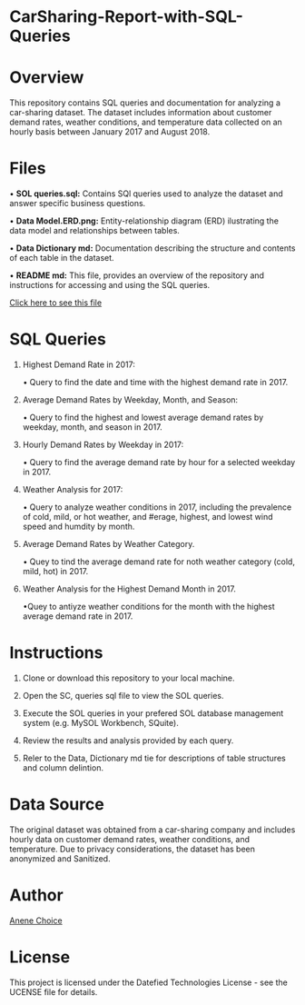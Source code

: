 # CarSharing-Report-with-SQL-Queries

# Overview
This repository contains SQL queries and documentation for analyzing a car-sharing dataset. The dataset includes information about customer demand rates, weather conditions, and temperature data collected on an hourly basis between January 2017 and August 2018.

# Files
• **SOL queries.sql:** Contains SQl queries used to analyze the dataset and answer specific business questions.

• **Data Model.ERD.png:** Entity-relationship diagram (ERD) ilustrating the data model and relationships between tables.

• **Data Dictionary md:** Documentation describing the structure and contents of each table in the dataset.

• **README md:** This file, provides an overview of the repository and instructions for accessing and using the SQL queries.

<a href="https://drive.google.com/drive/folders/1_Qg0p9H1dxKHvDBPpw9dIRW0cdzI93_k?usp=drive_link">Click here to see this file</a>

# SQL Queries
1. Highest Demand Rate in 2017:
   
   • Query to find the date and time with the highest demand rate in 2017.
   
2. Average Demand Rates by Weekday, Month, and Season:
   
   • Query to find the highest and lowest average demand rates by weekday, month, and season in 2017.
   
3. Hourly Demand Rates by Weekday in 2017:
   
   • Query to find the average demand rate by hour for a selected weekday in 2017.
   
4. Weather Analysis for 2017:
   
   • Query to analyze weather conditions in 2017, including the prevalence of cold, mild, or hot weather, and #erage, highest, and 
     lowest wind speed and humdity by month.
  
5. Average Demand Rates by Weather Category.
    
   • Quey to tind the average demand rate for noth weather category (cold, mild, hot) in 2017.
   
6. Weather Analysis for the Highest Demand Month in 2017.
    
   •Quey to antiyze weather conditions for the month with the highest average demand rate in 2017.
   
# Instructions
1. Clone or download this repository to your local machine.
   
2. Open the SC, queries sql file to view the SOL queries.
   
3. Execute the SOL queries in your prefered SOL database management system (e.g. MySOL Workbench, SQuite).
   
4. Review the results and analysis provided by each query.
   
5. Reler to the Data, Dictionary md tie for descriptions of table structures and column delintion.

# Data Source
The original dataset was obtained from a car-sharing company and includes hourly data on customer demand rates, weather conditions, and temperature. Due to privacy considerations, the dataset has been anonymized and Sanitized.

# Author
<a href="https://www.linkedin.com/in/anenechoice541448208utm_source=share&utm_campaign=share_via&utm_content=profile&utm_medium=ios_app">Anene Choice</a>

# License
This project is licensed under the Datefied Technologies License - see the UCENSE file for details.    
